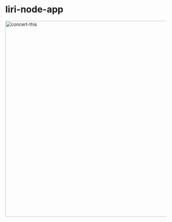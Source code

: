 # liri-node-app

      
<img width="611" alt="concert-this" src="https://user-images.githubusercontent.com/14854129/52764161-801ddb00-2fe4-11e9-9370-7e23f7db1618.png">
